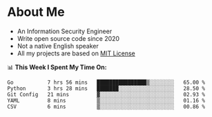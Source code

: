 # About Me

- An Information Security Engineer
- Write open source code since 2020
- Not a native English speaker
- All my projects are based on [MIT License](https://opensource.org/licenses/MIT)

📊 **This Week I Spent My Time On:**
<!--START_SECTION:waka-->
```text
Go           7 hrs 56 mins   ████████████████▒░░░░░░░░   65.00 % 
Python       3 hrs 28 mins   ███████░░░░░░░░░░░░░░░░░░   28.50 % 
Git Config   21 mins         ▓░░░░░░░░░░░░░░░░░░░░░░░░   02.93 % 
YAML         8 mins          ▒░░░░░░░░░░░░░░░░░░░░░░░░   01.16 % 
CSV          6 mins          ▒░░░░░░░░░░░░░░░░░░░░░░░░   00.86 % 
```
<!--END_SECTION:waka-->

